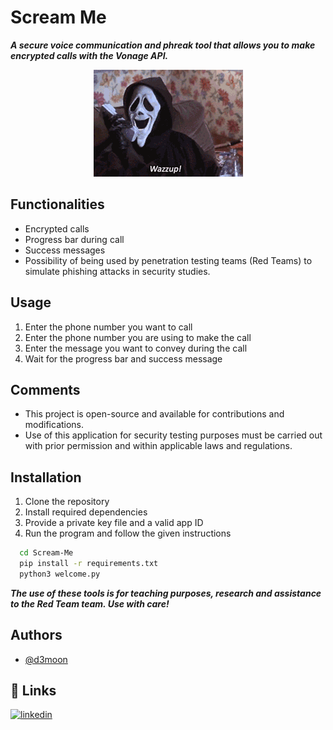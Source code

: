 # Scream Me

***A secure voice communication and phreak tool that allows you to make encrypted calls with the Vonage API.***

<p align="center">
  <img src="/assets/image.gif">
</p>

## Functionalities
- Encrypted calls
- Progress bar during call
- Success messages
- Possibility of being used by penetration testing teams (Red Teams) to simulate phishing attacks in security studies.

## Usage
1. Enter the phone number you want to call
2. Enter the phone number you are using to make the call
3. Enter the message you want to convey during the call
4. Wait for the progress bar and success message

## Comments
- This project is open-source and available for contributions and modifications.
- Use of this application for security testing purposes must be carried out with prior permission and within applicable laws and regulations.

## Installation

1. Clone the repository
2. Install required dependencies
3. Provide a private key file and a valid app ID
4. Run the program and follow the given instructions

```bash
  cd Scream-Me
  pip install -r requirements.txt
  python3 welcome.py
```
    
***The use of these tools is for teaching purposes, research and assistance to the Red Team team. Use with care!***

## Authors

- [@d3moon](https://www.github.com/d3moon)


## 🔗 Links

[![linkedin](https://img.shields.io/badge/linkedin-0A66C2?style=for-the-badge&logo=linkedin&logoColor=white)](https://www.linkedin.com/in/d3moon)
#
